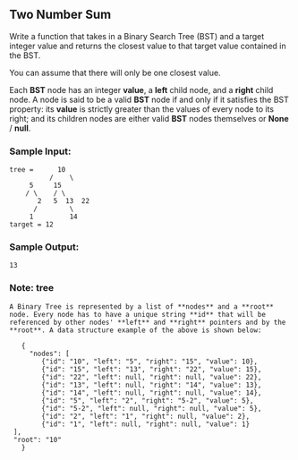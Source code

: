 ## Two Number Sum

Write a function that takes in a Binary Search Tree (BST) and a target integer value and returns the closest value to that target value contained in the BST.

You can assume that there will only be one closest value.

Each **BST** node has an integer **value**, a **left** child node, and a **right** child node. A node is said to be a valid **BST** node if and only if it satisfies the BST property: its **value** is strictly greater than the values of every node to its right; and its children nodes are either valid **BST** nodes themselves or **None** / **null**.


### Sample Input:
	
	tree =      10
	     	  /    \
		 5     15
		/ \    / \
	       2   5  13  22
	      /        \
         1         14
	target = 12
	

### Sample Output:
	
	13


### Note: tree

    A Binary Tree is represented by a list of **nodes** and a **root** node. Every node has to have a unique string **id** that will be referenced by other nodes' **left** and **right** pointers and by the **root**. A data structure example of the above is shown below:

       {
         "nodes": [
    	    {"id": "10", "left": "5", "right": "15", "value": 10},
    	    {"id": "15", "left": "13", "right": "22", "value": 15},
    	    {"id": "22", "left": null, "right": null, "value": 22},
    	    {"id": "13", "left": null, "right": "14", "value": 13},
    	    {"id": "14", "left": null, "right": null, "value": 14},
    	    {"id": "5", "left": "2", "right": "5-2", "value": 5},
    	    {"id": "5-2", "left": null, "right": null, "value": 5},
    	    {"id": "2", "left": "1", "right": null, "value": 2},
    	    {"id": "1", "left": null, "right": null, "value": 1}
  	 ],
  	 "root": "10"
       }
